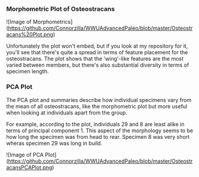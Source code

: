 ### Morphometric Plot of Osteostracans

![Image of Morphometrics]
(https://github.com/Connorzilla/WWUAdvancedPaleo/blob/master/Osteostracans%20Plot.png)

Unfortunately the plot won't embed, but if you look at my repository for it, you'll see that there's quite a spread in terms of feature placement for the osteostracans. The plot shows that the 'wing'-like features are the most varied between members, but there's also substantial diversity in terms of specimen length. 

### PCA Plot

The PCA plot and summaries describe how individual specimens vary from the mean of all osteostracans, like the morphometric plot but more useful when looking at individuals apart from the group. 

For example, according to the plot, individuals 29 and 8 are least alike in terms of principal component 1. This aspect of the morphology seems to be how long the specimen was from head to rear. Specimen 8 was very short wheras specimen 29 was long in build.

![Image of PCA Plot]
(https://github.com/Connorzilla/WWUAdvancedPaleo/blob/master/OsteostracansPCAPlot.png)


